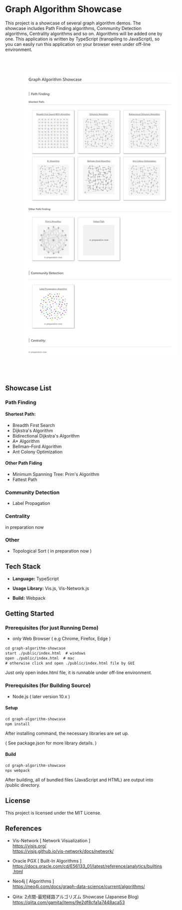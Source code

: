 # Graph Algorithm Showcase
This project is a showcase of several graph algorithm demos. The showcase includes Path Finding algorithms, Community Detection algorithms, Centrality algorithms and so on. Algorithms will be added one by one. This application is written by TypeScript (transpiling to JavaScript), so you can easily run this application on your browser even under off-line environment.

<img src="./src/images/showcase.png" style="margin: 50px;">


## Showcase List

### Path Finding
#### Shortest Path:
- Breadth First Search
- Dijkstra's Algorithm
- Bidirectional Dijkstra's Algorithm
- A* Algorithm
- Bellman–Ford Algorithm
- Ant Colony Optimization

#### Other Path Fiding
- Minimum Spanning Tree: Prim's Algorithm
- Fattest Path

### Community Detection
- Label Propagation

### Centrality
in preparation now

### Other
- Topological Sort ( in preparation now )


## Tech Stack
- **Language:** TypeScript

- **Usage Library:** Vis.js, Vis-Network.js

- **Build:** Webpack


## Getting Started

### Prerequisites (for just Running Demo)
- only Web Browser ( e.g Chrome, Firefox, Edge )

```
cd graph-algorithm-showcase
start ./public/index.html  # windows
open ./public/index.html  # mac
# otherwise click and open ./public/index.html file by GUI
```
Just only open index.html file, it is runnable under off-line environment.

### Prerequisites (for Building Source)
- Node.js  ( later version 10.x )

#### Setup

``` 
cd graph-algorithm-showcase
npm install
```
After installing command, the necessary libraries are set up. 

( See package.json for more library details. )

#### Build
``` 
cd graph-algorithm-showcase
npx webpack
```
After building, all of bundled files (JavaScript and HTML) are output into /public directory.


## License
This project is licensed under the MIT License.



## References

- Vis-Network [ Network Visualization ]  
https://visjs.org/  
https://visjs.github.io/vis-network/docs/network/  

- Oracle PGX [ Built-In Algorithms ]  
https://docs.oracle.com/cd/E56133_01/latest/reference/analytics/builtins.html  

- Neo4j [ Algorithms ]  
https://neo4j.com/docs/graph-data-science/current/algorithms/  

- Qiita: 2点間-最短経路アルゴリズム Showcase (Japanese Blog)  
https://qiita.com/gamita/items/9e2df8cfa1a7448aca53
